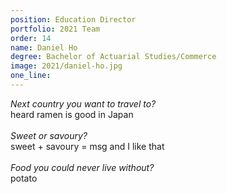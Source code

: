 ```yaml
---
position: Education Director
portfolio: 2021 Team
order: 14
name: Daniel Ho
degree: Bachelor of Actuarial Studies/Commerce
image: 2021/daniel-ho.jpg
one_line:
---
```

*Next country you want to travel to?*
<br>
heard ramen is good in Japan
<br><br>
*Sweet or savoury?*
<br>
sweet + savoury = msg and I like that
<br><br>
*Food you could never live without?*
<br>
potato